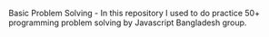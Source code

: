 Basic Problem Solving - In this repository I used to do practice 50+ programming problem solving by Javascript Bangladesh group.
